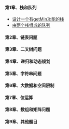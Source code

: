 #### 第1章、栈和队列

- [设计一个有getMin功能的栈](https://github.com/qian-lou/computer-science/blob/master/%E6%95%B0%E6%8D%AE%E7%BB%93%E6%9E%84%E5%92%8C%E7%AE%97%E6%B3%95%E8%AE%BE%E8%AE%A1/%E7%A8%8B%E5%BA%8F%E5%91%98%E4%BB%A3%E7%A0%81%E9%9D%A2%E8%AF%95%E9%A2%98/1.%E6%A0%88%E5%92%8C%E9%98%9F%E5%88%97/001-%E8%AE%BE%E8%AE%A1%E4%B8%80%E4%B8%AA%E6%9C%89getMin%E5%8A%9F%E8%83%BD%E7%9A%84%E6%A0%88.md)
- [由两个栈组成的队列](https://github.com/qian-lou/computer-science/blob/master/%E6%95%B0%E6%8D%AE%E7%BB%93%E6%9E%84%E5%92%8C%E7%AE%97%E6%B3%95%E8%AE%BE%E8%AE%A1/%E7%A8%8B%E5%BA%8F%E5%91%98%E4%BB%A3%E7%A0%81%E9%9D%A2%E8%AF%95%E9%A2%98/1.%E6%A0%88%E5%92%8C%E9%98%9F%E5%88%97/002-%E7%94%B1%E4%B8%A4%E4%B8%AA%E6%A0%88%E7%BB%84%E6%88%90%E7%9A%84%E9%98%9F%E5%88%97.md)

#### 第2章、链表问题

#### 第3章、二叉树问题

#### 第4章、递归和动态规划

#### 第5章、字符串问题

#### 第6章、大数据和空间限制

#### 第7章、位运算

#### 第8章、数组和矩阵问题

#### 第9章、其他题目